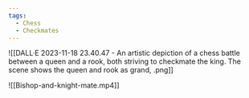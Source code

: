 ```yaml
---
tags:
  - Chess
  - Checkmates
---
```

![[DALL·E 2023-11-18 23.40.47 - An artistic depiction of a chess battle between a queen and a rook, both striving to checkmate the king. The scene shows the queen and rook as grand, .png]]

![[Bishop-and-knight-mate.mp4]]